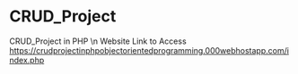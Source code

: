 # CRUD_Project
CRUD_Project in PHP \n
Website Link to Access
https://crudprojectinphpobjectorientedprogramming.000webhostapp.com/index.php

